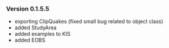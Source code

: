 ### Version 0.1.5.5

- exporting ClipQuakes (fixed small bug related to object class)
- added StudyArea
- added examples to KIS
- added EOBS
